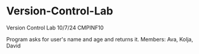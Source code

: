 # Version-Control-Lab
Version Control Lab 10/7/24 CMPINF10

Program asks for user's name and age and returns it. 
Members: Ava, Kolja, David
